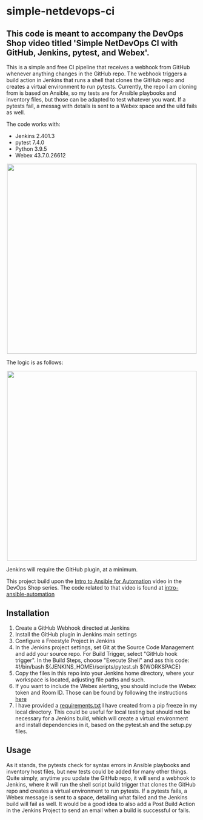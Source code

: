 # simple-netdevops-ci

## This code is meant to accompany the DevOps Shop video titled 'Simple NetDevOps CI with GitHub, Jenkins, pytest, and Webex'.

This is a simple and free CI pipeline that receives a webhook from GitHub whenever anything changes in the GitHub repo. The webhook triggers a build action in Jenkins that runs a shell that clones the GitHub repo and creates a virtual environment to run pytests. Currently, the repo I am cloning from is based on Ansible, so my tests are for Ansible playbooks and inventory files, but those can be adapted to test whatever you want. If a pytests fail, a messag with details is sent to a Webex space and the uild fails as well.

The code works with:
<ul>
<li>Jenkins 2.401.3 </li>
<li>pytest 7.4.0</li>
<li>Python 3.9.5</li>
<li>Webex 43.7.0.26612</li>
</ul>
<p align="center"><img src="https://github.com/xanderstevenson/simple-netdevops-ci/assets/27918923/c006358a-eba3-4a48-b1e0-8dc488223f2e" width="500" /></p>

The logic is as follows:

<p align="center"><img src="https://github.com/xanderstevenson/simple-netdevops-ci/assets/27918923/431a5e69-a103-42f8-a745-b75fbb7283d6" width="500" /></p>

Jenkins will require the GitHub plugin, at a minimum.

This project build upon the [Intro to Ansible for Automation](https://youtu.be/2rDAziMChXs) video in the DevOps Shop series. The code related to that video is found at [intro-ansible-automation](https://github.com/xanderstevenson/intro-ansible-automation)

## Installation

1. Create a GitHub Webhook directed at Jenkins
2. Install the GitHub plugin in Jenkins main settings
3. Configure a Freestyle Project in Jenkins
4. In the Jenkins project settings, set Git at the Source Code Management and add your source repo.  For Build Trigger, select "GitHub hook trigger". In the Build Steps, choose "Execute Shell" and ass this code:
#!/bin/bash
${JENKINS_HOME}/scripts/pytest.sh ${WORKSPACE}
5. Copy the files in this repo into your Jenkins home directory, where your workspace is located, adjusting file paths and such.
6. If you want to include the Webex alerting, you should include the Webex token and Room ID. Those can be found by following the instructions [here](https://blogs.cisco.com/developer/automatewebexspace01)
7. I have provided a [requirements.txt](https://github.com/xanderstevenson/simple-netdevops-ci/blob/main/requirements.txt) I have created from a pip freeze in my local directory. This could be useful for local testing but should not be necessary for a Jenkins build, which will create a virtual environment and install dependencies in it, based on the pytest.sh and the setup.py files.

## Usage

As it stands, the pytests check for syntax errors in Ansible playbooks and inventory host files, but new tests could be added for many other things. Quite simply, anytime you update the GitHub repo, it will send a webhook to Jenkins, where it will run the shell script build trigger that clones the GitHub repo and creates a virtual environment to run pytests. If a pytests fails, a Webex message is sent to a space, detailing what failed and the Jenkins build will fail as well. It would be a good idea to also add a Post Build Action in the Jenkins Project to send an email when a build is successful or fails.



